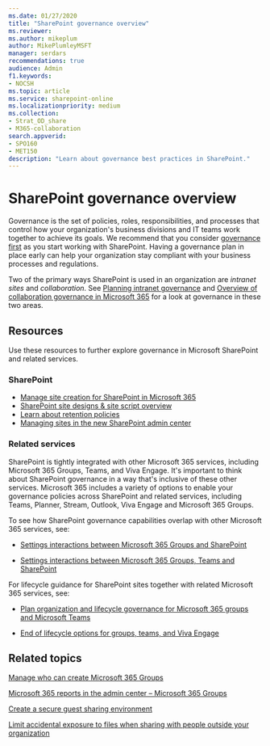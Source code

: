 ```yaml
---
ms.date: 01/27/2020
title: "SharePoint governance overview"
ms.reviewer:
ms.author: mikeplum
author: MikePlumleyMSFT
manager: serdars
recommendations: true
audience: Admin
f1.keywords:
- NOCSH
ms.topic: article
ms.service: sharepoint-online
ms.localizationpriority: medium
ms.collection:  
- Strat_OD_share
- M365-collaboration
search.appverid:
- SPO160
- MET150
description: "Learn about governance best practices in SharePoint."
---
```


# SharePoint governance overview

Governance is the set of policies, roles, responsibilities, and processes that control how your organization's business divisions and IT teams work together to achieve its goals. We recommend that you consider [governance first](/microsoft-365/solutions/collaboration-governance-first) as you start working with SharePoint. Having a governance plan in place early can help your organization stay compliant with your business processes and regulations.

Two of the primary ways SharePoint is used in an organization are *intranet sites* and *collaboration*. See [Planning intranet governance](intranet-governance.md) and [Overview of collaboration governance in Microsoft 365](/microsoft-365/solutions/collaboration-governance-overview) for a look at governance in these two areas.

## Resources

Use these resources to further explore governance in Microsoft SharePoint and related services.

### SharePoint

- [Manage site creation for SharePoint in Microsoft 365](manage-site-creation.md)
- [SharePoint site designs & site script overview](/sharepoint/dev/declarative-customization/site-design-overview)
- [Learn about retention policies](/microsoft-365/compliance/retention-policies)
- [Managing sites in the new SharePoint admin center](manage-sites-in-new-admin-center.md)

### Related services

SharePoint is tightly integrated with other Microsoft 365 services, including Microsoft 365 Groups, Teams, and Viva Engage. It's important to think about SharePoint governance in a way that's inclusive of these other services. Microsoft 365 includes a variety of options to enable your governance policies across SharePoint and related services, including Teams, Planner, Stream, Outlook, Viva Engage and Microsoft 365 Groups.

To see how SharePoint governance capabilities overlap with other Microsoft 365 services, see:

- [Settings interactions between Microsoft 365 Groups and SharePoint](/microsoft-365/solutions/groups-sharepoint-governance)

- [Settings interactions between Microsoft 365 Groups, Teams and SharePoint](/microsoft-365/solutions/groups-sharepoint-teams-governance)

For lifecycle guidance for SharePoint sites together with related Microsoft 365 services, see:

- [Plan organization and lifecycle governance for Microsoft 365 groups and Microsoft Teams](/microsoft-365/solutions/plan-organization-lifecycle-governance)

- [End of lifecycle options for groups, teams, and Viva Engage](/microsoft-365/solutions/end-life-cycle-groups-teams-sites-yammer)


## Related topics

[Manage who can create Microsoft 365 Groups](/office365/admin/create-groups/manage-creation-of-groups)

[Microsoft 365 reports in the admin center – Microsoft 365 Groups](/office365/admin/activity-reports/office-365-groups)

[Create a secure guest sharing environment](/microsoft-365/solutions/create-secure-guest-sharing-environment)

[Limit accidental exposure to files when sharing with people outside your organization](/microsoft-365/solutions/share-limit-accidental-exposure)

